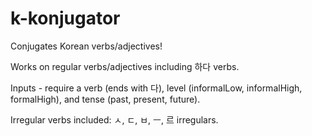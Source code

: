 # k-konjugator
Conjugates Korean verbs/adjectives! 

Works on regular verbs/adjectives including 하다 verbs.

Inputs - require a verb (ends with 다), level (informalLow, informalHigh, formalHigh), and tense (past, present, future).

Irregular verbs included: ㅅ, ㄷ, ㅂ, ㅡ, 르 irregulars. 
